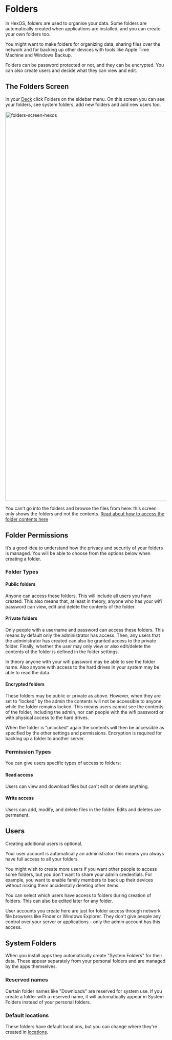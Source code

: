 # Folders

In HexOS, folders are used to organise your data. Some folders are automatically created when applications are installed, and you can create your own folders too. 

You might want to make folders for organizing data, sharing files over the network and for backing up other devices with tools like Apple Time Machine and Windows Backup. 

Folders can be password protected or not, and they can be encrypted. You can also create users and decide what they can view and edit.

## The Folders Screen

In your [Deck](https://deck.hexos.com) click Folders on the sidebar menu. On this screen you can see your folders, see system folders, add new folders and add new users too. 

<img width="2248" height="1211" alt="folders-screen-hexos" src="https://github.com/user-attachments/assets/eda14325-2d91-497c-9362-5784bce8bc87" />

You can’t go into the folders and browse the files from here: this screen only shows the folders and not the contents. [Read about how to access the folder contents here](/folders/how-to-access-files-and-folders-over-the-network)

## Folder Permissions

It’s a good idea to understand how the privacy and security of your folders is managed. You will be able to choose from the options below when creating a folder.

### Folder Types

#### Public folders 

Anyone can access these folders. This will include all users you have created. This also means that, at least in theory, anyone who has your wifi password can view, edit and delete the contents of the folder.

#### Private folders

Only people with a username and password can access these folders. This means by default only the administrator has access. Then, any users that the administrator has created can also be granted access to the private folder. Finally, whether the user may only view or also edit/delete the contents of the folder is defined in the folder settings.

In theory anyone with your wifi password may be able to see the folder name. Also anyone with access to the hard drives in your system may be able to read the data.

#### Encrypted folders

These folders may be public or private as above. However, when they are set to “locked” by the admin the contents will not be accessible to anyone while the folder remains locked. This means users cannot see the contents of the folder, including the admin, nor can people with the wifi password or with physical access to the hard drives. 

When the folder is “unlocked” again the contents will then be accessible as specified by the other settings and permissions. Encryption is required for backing up a folder to another server.

### Permission Types

You can give users specific types of access to folders:

#### Read access

Users can view and download files but can't edit or delete anything.

#### Write access

Users can add, modify, and delete files in the folder. Edits and deletes are permanent.

## Users

Creating additional users is optional. 

Your user account is automatically an administrator: this means you always have full access to all your folders. 

You might wish to create more users if you want other people to access some folders, but you don’t want to share your admin credentials. For example, you want to enable family members to back up their devices without risking them accidentally deleting other items.

You can select which users have access to folders during creation of folders. This can also be edited later for any folder.

User accounts you create here are just for folder access through network file browsers like Finder or Windows Explorer. They don't give people any control over your server or applications - only the admin account has this access.

## System Folders

When you install apps they automatically create "System Folders" for their data. These appear separately from your personal folders and are managed by the apps themselves.

### Reserved names

Certain folder names like "Downloads" are reserved for system use. If you create a folder with a reserved name, it will automatically appear in System Folders instead of your personal folders.

### Default locations

These folders have default locations, but you can change where they're created in [locations](/features/settings/#locations).


